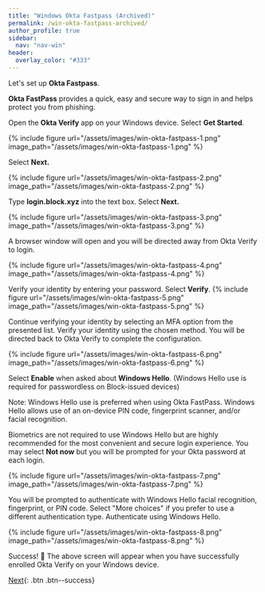 ```yaml
---
title: "Windows Okta Fastpass (Archived)"
permalink: /win-okta-fastpass-archived/
author_profile: true
sidebar:
  nav: "nav-win"
header:
  overlay_color: "#333"
---
```


Let's set up __Okta Fastpass__. 

__Okta FastPass__ provides a quick, easy and secure way to sign in and helps protect you from phishing.


Open the __Okta Verify__ app on your Windows device. 
Select __Get Started__.

{% include figure url="/assets/images/win-okta-fastpass-1.png" image_path="/assets/images/win-okta-fastpass-1.png" %}

Select __Next.__

{% include figure url="/assets/images/win-okta-fastpass-2.png" image_path="/assets/images/win-okta-fastpass-2.png" %}

Type __login.block.xyz__ into the text box.
Select __Next.__

{% include figure url="/assets/images/win-okta-fastpass-3.png" image_path="/assets/images/win-okta-fastpass-3.png" %}


A browser window will open and you will be directed away from Okta Verify to login.

{% include figure url="/assets/images/win-okta-fastpass-4.png" image_path="/assets/images/win-okta-fastpass-4.png" %}


Verify your identity by entering your password.
Select __Verify__.
{% include figure url="/assets/images/win-okta-fastpass-5.png" image_path="/assets/images/win-okta-fastpass-5.png" %}


Continue verifying your identity by selecting an MFA option from the presented list.
Verify your identity using the chosen method.
You will be directed back to Okta Verify to complete the configuration.

{% include figure url="/assets/images/win-okta-fastpass-6.png" image_path="/assets/images/win-okta-fastpass-6.png" %}


Select __Enable__ when asked about __Windows Hello__. (Windows Hello use is required for passwordless on Block-issued devices)


Note: Windows Hello use is preferred when using Okta FastPass. Windows Hello allows use of an on-device PIN code, fingerprint scanner, and/or facial recognition. 

Biometrics are not required to use Windows Hello but are highly recommended for the most convenient and secure login experience. 
You may select __Not now__ but you will be prompted for your Okta password at each login.

{% include figure url="/assets/images/win-okta-fastpass-7.png" image_path="/assets/images/win-okta-fastpass-7.png" %}


You will be prompted to authenticate with Windows Hello facial recognition, fingerprint, or PIN code. Select "More choices" if you prefer to use a different authentication type. Authenticate using Windows Hello.

{% include figure url="/assets/images/win-okta-fastpass-8.png" image_path="/assets/images/win-okta-fastpass-8.png" %}


Success! 🎉 The above screen will appear when you have successfully enrolled Okta Verify on your Windows device.


[Next](/win-chrome){: .btn .btn--success} 




